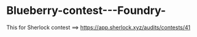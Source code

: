 # Blueberry-contest---Foundry-
This for Sherlock contest ==> https://app.sherlock.xyz/audits/contests/41
